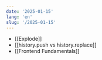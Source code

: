 ```yaml
---
date: '2025-01-15'
lang: 'en'
slug: '/2025-01-15'
---
```


- [[Explode]]
- [[history.push vs history.replace]]
- [[Frontend Fundamentals]]
